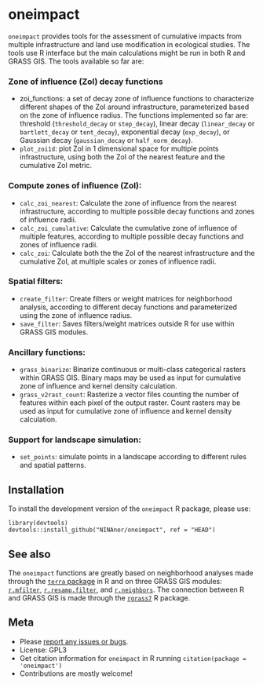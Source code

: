 # oneimpact

`oneimpact` provides tools for the assessment of cumulative impacts from multiple infrastructure and land use modification in ecological studies.
The tools use R interface but the main calculations might be run in both R and GRASS GIS. The tools available so far are:

### Zone of influence (ZoI) decay functions

- zoi_functions: a set of decay zone of influence functions to characterize different shapes of the ZoI around infrastructure, 
parameterized based on the zone of influence radius. The functions implemented so far are: threshold (`threshold_decay` or `step_decay`),
linear decay (`linear_decay` or `bartlett_decay` or `tent_decay`), exponential decay (`exp_decay`), or Gaussian decay 
(`gaussian_decay` or `half_norm_decay`).
- `plot_zoi1d`: plot ZoI in 1 dimensional space for multiple points infrastructure, using both the ZoI of the nearest
feature and the cumulative ZoI metric.


### Compute zones of influence (ZoI):

- `calc_zoi_nearest`: Calculate the zone of influence from the nearest infrastructure, according to multiple possible 
decay functions and zones of influence radii.
- `calc_zoi_cumulative`: Calculate the cumulative zone of influence of multiple features, according to multiple possible 
decay functions and zones of influence radii.
- `calc_zoi`: Calculate both the the ZoI of the nearest infrastructure and the cumulative ZoI, at multiple
scales or zones of influence radii.

### Spatial filters:

- `create_filter`: Create filters or weight matrices for neighborhood analysis, according to different decay functions
and parameterized using the zone of influence radius.
- `save_filter`: Saves filters/weight matrices outside R for use within GRASS GIS modules.

### Ancillary functions:

- `grass_binarize`: Binarize continuous or multi-class categorical rasters within GRASS GIS. Binary maps may be used 
as input for cumulative zone of influence and kernel density calculation.
- `grass_v2rast_count`: Rasterize a vector files counting the number of features within each pixel of the output
raster. Count rasters may be used as input for cumulative zone of influence and kernel density calculation.

### Support for landscape simulation:

- `set_points`: simulate points in a landscape according to different rules and spatial patterns.

## Installation

To install the development version of the `oneimpact` R package, please use:

```
library(devtools)
devtools::install_github("NINAnor/oneimpact", ref = "HEAD")
```

## See also

The `oneimpact` functions are greatly based on neighborhood analyses made through the
[`terra` package](https://rspatial.org/terra/pkg/index.html) in R and on three GRASS GIS modules:
[`r.mfilter`](https://grass.osgeo.org/grass78/manuals/r.mfilter.html), 
[`r.resamp.filter`](https://grass.osgeo.org/grass78/manuals/r.resamp.filter.html), and 
[`r.neighbors`](https://grass.osgeo.org/grass78/manuals/r.neighbors.html). The connection
between R and GRASS GIS is made through the [`rgrass7`](https://github.com/rsbivand/rgrass) R package.

## Meta

  - Please [report any issues or bugs](https://github.com/NINAnor/oneimpact/issues/new/).
  - License: GPL3
  - Get citation information for `oneimpact` in R running `citation(package = 'oneimpact')`
  - Contributions are mostly welcome!
